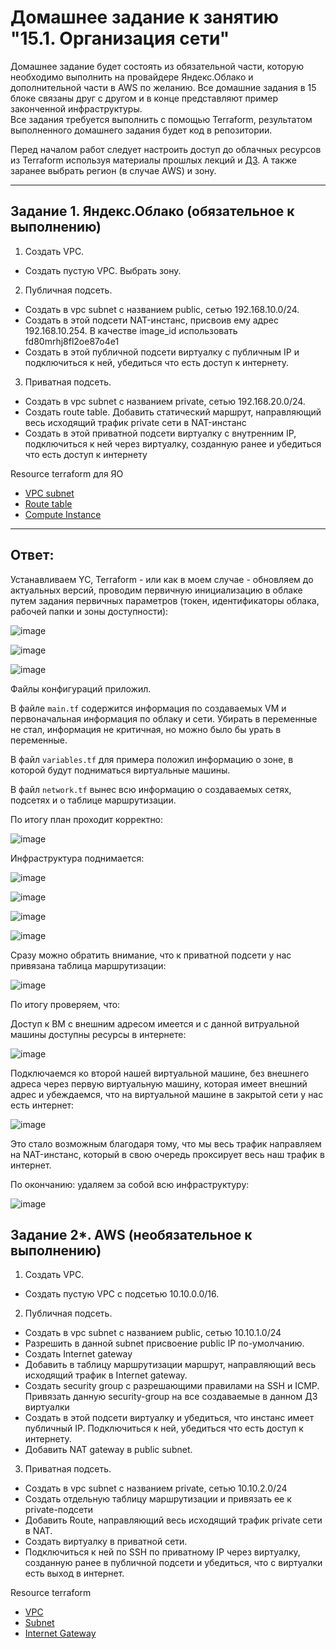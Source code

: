 # Домашнее задание к занятию "15.1. Организация сети"

Домашнее задание будет состоять из обязательной части, которую необходимо выполнить на провайдере Яндекс.Облако и дополнительной части в AWS по желанию. Все домашние задания в 15 блоке связаны друг с другом и в конце представляют пример законченной инфраструктуры.  
Все задания требуется выполнить с помощью Terraform, результатом выполненного домашнего задания будет код в репозитории. 

Перед началом работ следует настроить доступ до облачных ресурсов из Terraform используя материалы прошлых лекций и [ДЗ](https://github.com/netology-code/virt-homeworks/tree/master/07-terraform-02-syntax ). А также заранее выбрать регион (в случае AWS) и зону.

---
## Задание 1. Яндекс.Облако (обязательное к выполнению)

1. Создать VPC.
- Создать пустую VPC. Выбрать зону.
2. Публичная подсеть.
- Создать в vpc subnet с названием public, сетью 192.168.10.0/24.
- Создать в этой подсети NAT-инстанс, присвоив ему адрес 192.168.10.254. В качестве image_id использовать fd80mrhj8fl2oe87o4e1
- Создать в этой публичной подсети виртуалку с публичным IP и подключиться к ней, убедиться что есть доступ к интернету.
3. Приватная подсеть.
- Создать в vpc subnet с названием private, сетью 192.168.20.0/24.
- Создать route table. Добавить статический маршрут, направляющий весь исходящий трафик private сети в NAT-инстанс
- Создать в этой приватной подсети виртуалку с внутренним IP, подключиться к ней через виртуалку, созданную ранее и убедиться что есть доступ к интернету

Resource terraform для ЯО
- [VPC subnet](https://registry.terraform.io/providers/yandex-cloud/yandex/latest/docs/resources/vpc_subnet)
- [Route table](https://registry.terraform.io/providers/yandex-cloud/yandex/latest/docs/resources/vpc_route_table)
- [Compute Instance](https://registry.terraform.io/providers/yandex-cloud/yandex/latest/docs/resources/compute_instance)
---


## Ответ: 

Устанавливаем YC, Terraform - или как в моем случае - обновляем до актуальных версий, проводим первичную инициализацию в облаке путем задания первичных параметров (токен, идентификаторы облака, рабочей папки и зоны доступности):

![image](https://user-images.githubusercontent.com/92969676/205219818-de70608f-c4b4-4f49-9406-70803a873ee7.png)

![image](https://user-images.githubusercontent.com/92969676/205219433-a57536c2-844d-4bcd-b74d-18d0ce2160b0.png)

![image](https://user-images.githubusercontent.com/92969676/205218453-e49fba3c-81e9-40be-8e62-3e0047ecfd90.png)

Файлы конфигураций приложил.

В файле ```main.tf``` содержится информация по создаваемых VM и первоначальная информация по облаку и сети. Убирать в переменные не стал, информация не критичная, но можно было бы урать в переменные.

В файл ```variables.tf``` для примера положил информацию о зоне, в которой будут подниматься виртуальные машины.

В файл ```network.tf``` вынес всю информацию о создаваемых сетях, подсетях и о таблице маршрутизации.

По итогу план проходит корректно:

![image](https://user-images.githubusercontent.com/92969676/205617255-3269fe13-98b5-492a-9117-04174ab20d5c.png)

Инфраструктура поднимается:

![image](https://user-images.githubusercontent.com/92969676/205614703-7d5ee123-772d-44aa-b558-4fa84e1d34f4.png)

![image](https://user-images.githubusercontent.com/92969676/205614771-545e1d57-3625-43d5-a646-208c84f4ea48.png)

![image](https://user-images.githubusercontent.com/92969676/205614849-29a695a8-4702-48fc-8aed-a4e8f68a1e11.png)

![image](https://user-images.githubusercontent.com/92969676/205614942-ba17b4a9-336e-4cad-a471-9f850c555953.png)

Сразу можно обратить внимание, что к приватной подсети у нас привязана таблица маршрутизации:

![image](https://user-images.githubusercontent.com/92969676/205615142-27dc0a84-342e-448e-9c04-c3fc2d51a860.png)

По итогу проверяем, что:

Доступ к ВМ с внешним адресом имеется и с данной витруальной машины доступны ресурсы в интернете:

![image](https://user-images.githubusercontent.com/92969676/205615398-c305efab-d004-410a-be8a-157acafb56ab.png)

Подключаемся ко второй нашей виртуальной машине, без внешнего адреса через первую виртуальную машину, которая имеет внешний адрес и убеждаемся, что на виртуальной машине в закрытой сети у нас есть интернет:

![image](https://user-images.githubusercontent.com/92969676/205616350-3f1549b5-b085-429b-92cf-df5a9e213d9f.png)

Это стало возможным благодаря тому, что мы весь трафик направляем на NAT-инстанс, который в свою очередь проксирует весь наш трафик в интернет.

По окончанию: удаляем за собой всю инфраструктуру:

![image](https://user-images.githubusercontent.com/92969676/205616808-6da1f674-d16c-4442-9525-42085c708a85.png)


## Задание 2*. AWS (необязательное к выполнению)

1. Создать VPC.
- Cоздать пустую VPC с подсетью 10.10.0.0/16.
2. Публичная подсеть.
- Создать в vpc subnet с названием public, сетью 10.10.1.0/24
- Разрешить в данной subnet присвоение public IP по-умолчанию. 
- Создать Internet gateway 
- Добавить в таблицу маршрутизации маршрут, направляющий весь исходящий трафик в Internet gateway.
- Создать security group с разрешающими правилами на SSH и ICMP. Привязать данную security-group на все создаваемые в данном ДЗ виртуалки
- Создать в этой подсети виртуалку и убедиться, что инстанс имеет публичный IP. Подключиться к ней, убедиться что есть доступ к интернету.
- Добавить NAT gateway в public subnet.
3. Приватная подсеть.
- Создать в vpc subnet с названием private, сетью 10.10.2.0/24
- Создать отдельную таблицу маршрутизации и привязать ее к private-подсети
- Добавить Route, направляющий весь исходящий трафик private сети в NAT.
- Создать виртуалку в приватной сети.
- Подключиться к ней по SSH по приватному IP через виртуалку, созданную ранее в публичной подсети и убедиться, что с виртуалки есть выход в интернет.

Resource terraform
- [VPC](https://registry.terraform.io/providers/hashicorp/aws/latest/docs/resources/vpc)
- [Subnet](https://registry.terraform.io/providers/hashicorp/aws/latest/docs/resources/subnet)
- [Internet Gateway](https://registry.terraform.io/providers/hashicorp/aws/latest/docs/resources/internet_gateway)

